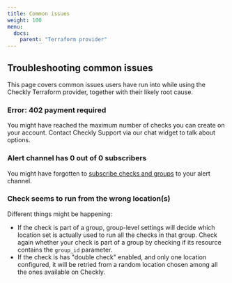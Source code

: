 ```yaml
---
title: Common issues
weight: 100
menu:
  docs:
    parent: "Terraform provider"
---
```


## Troubleshooting common issues

This page covers common issues users have run into while using the Checkly Terraform provider, together with their likely root cause.

### Error: 402 payment required
You might have reached the maximum number of checks you can create on your account. Contact Checkly Support via our chat widget to talk about options. 

### Alert channel has 0 out of 0 subscribers
You might have forgotten to [subscribe checks and groups](/docs/terraform-provider/alerting#alert-channel-subscriptions) to your alert channel.

### Check seems to run from the wrong location(s)
Different things might be happening:
* If the check is part of a group, group-level settings will decide which location set is actually used to run all the checks in that group. Check again whether your check is part of a group by checking if its resource contains the `group_id` parameter.
* If the check is has "double check" enabled, and only one location configured, it will be retried from a random location chosen among all the ones available on Checkly.